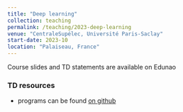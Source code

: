 ```yaml
---
title: "Deep learning"
collection: teaching
permalink: /teaching/2023-deep-learning
venue: "CentraleSupélec, Université Paris-Saclay"
start-date: 2023-10
location: "Palaiseau, France"
---
```


Course slides and TD statements are available on Edunao


### TD resources
* programs can be found [on github](https://github.com/hleborgne/TDDL)
